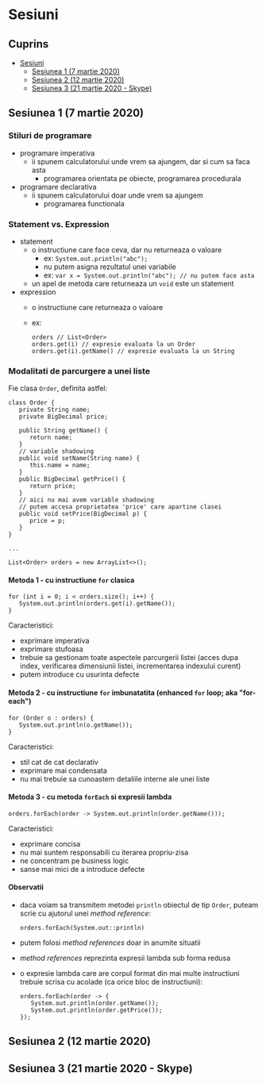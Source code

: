 # Sesiuni

## Cuprins

  * [Sesiuni](#sesiuni)
    * [Sesiunea 1 (7 martie 2020)](#sesiunea-1-7-martie-2020)
    * [Sesiunea 2 (12 martie 2020)](#sesiunea-2-12-martie-2020)
    * [Sesiunea 3 (21 martie 2020 - Skype)](#sesiunea-3-21-martie-2020---skype)

## Sesiunea 1 (7 martie 2020)

### Stiluri de programare
- programare imperativa
    - ii spunem calculatorului unde vrem sa ajungem, dar si cum sa faca asta
        - programarea orientata pe obiecte, programarea procedurala
- programare declarativa
    - ii spunem calculatorului doar unde vrem sa ajungem
        - programarea functionala

### Statement vs. Expression
- statement
    - o instructiune care face ceva, dar nu returneaza o valoare
        - ex: `System.out.println("abc");`
        - nu putem asigna rezultatul unei variabile
        - ex: `var x = System.out.println("abc"); // nu putem face asta`
    - un apel de metoda care returneaza un `void` este un statement
- expression
    - o instructiune care returneaza o valoare
    - ex:
    
          orders // List<Order>
          orders.get(i) // expresie evaluata la un Order
          orders.get(i).getName() // expresie evaluata la un String


### Modalitati de parcurgere a unei liste

Fie clasa `Order`, definita astfel:

    class Order {
       private String name;
       private BigDecimal price;

       public String getName() {
          return name;
       }
       // variable shadowing
       public void setName(String name) {
          this.name = name;
       }
       public BigDecimal getPrice() {
          return price;
       }
       // aici nu mai avem variable shadowing
       // putem accesa proprietatea 'price' care apartine clasei
       public void setPrice(BigDecimal p) {
          price = p;
       }
    }

    ...

    List<Order> orders = new ArrayList<>();

#### Metoda 1 - cu instructiune `for` clasica

    for (int i = 0; i < orders.size(); i++) {
       System.out.println(orders.get(i).getName());
    }

Caracteristici:
- exprimare imperativa
- exprimare stufoasa
- trebuie sa gestionam toate aspectele parcurgerii listei (acces dupa index, verificarea dimensiunii listei, incrementarea indexului curent)
- putem introduce cu usurinta defecte

#### Metoda 2 - cu instructiune `for` imbunatatita (enhanced `for` loop; aka "for-each")

    for (Order o : orders) {
       System.out.println(o.getName());
    }

Caracteristici:
- stil cat de cat declarativ
- exprimare mai condensata
- nu mai trebuie sa cunoastem detaliile interne ale unei liste

#### Metoda 3 - cu metoda `forEach` si expresii lambda

    orders.forEach(order -> System.out.println(order.getName()));

Caracteristici:
- exprimare concisa
- nu mai suntem responsabili cu iterarea propriu-zisa
- ne concentram pe business logic
- sanse mai mici de a introduce defecte

#### Observatii

- daca voiam sa transmitem metodei `println` obiectul de tip `Order`, puteam scrie cu ajutorul unei *method reference*:

      orders.forEach(System.out::println)

- putem folosi *method references* doar in anumite situatii
- *method references* reprezinta expresii lambda sub forma redusa


- o expresie lambda care are corpul format din mai multe instructiuni trebuie scrisa cu acolade (ca orice bloc de instructiuni):

      orders.forEach(order -> {
         System.out.println(order.getName());
         System.out.println(order.getPrice());
      });

## Sesiunea 2 (12 martie 2020)

## Sesiunea 3 (21 martie 2020 - Skype)
